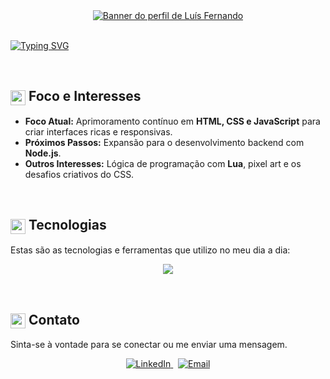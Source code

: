 <!-- 
  Perfil de Luís Fernando (suntzar)
  Versão 7.1: Animação de Título CORRIGIDA
-->

<div align="center" width="100%">
  <a href="">
    <img src="assets/tiles/tile-1.png" alt="Banner do perfil de Luís Fernando"/>
  </a>
</div>

<br>

<!-- TÍTULO ANIMADO -->
<a href="https://git.io/typing-svg"><img src="https://readme-typing-svg.demolab.com?font=Jersey+10&size=30&pause=1000&color=EAB308&center=true&vCenter=true&width=435&lines=Hello+World!;I'm+Lu%C3%ADs+Fernando;Or+L7+-+Suntzar;Desenvolvedor+Web;Focado+e+Criativo" alt="Typing SVG" /></a>
<!-- FIM DO TÍTULO ANIMADO -->

<br>

## <img src="https://api.iconify.design/tabler/target.svg?color=%23eab308" width="24" height="24" style="vertical-align:middle"/> Foco e Interesses

- **Foco Atual:** Aprimoramento contínuo em **HTML, CSS e JavaScript** para criar interfaces ricas e responsivas.
- **Próximos Passos:** Expansão para o desenvolvimento backend com **Node.js**.
- **Outros Interesses:** Lógica de programação com **Lua**, pixel art e os desafios criativos do CSS.

<br>

## <img src="https://api.iconify.design/tabler/code.svg?color=%23c53030" width="24" height="24" style="vertical-align:middle"/> Tecnologias

Estas são as tecnologias e ferramentas que utilizo no meu dia a dia:

<p align="center">
  <a href="https://skillicons.dev">
    <img src="https://skillicons.dev/icons?i=lua,js,py,html,css,nodejs,git,vscode&perline=8" />
  </a>
</p>

<br>

## <img src="https://api.iconify.design/tabler/mail.svg?color=%2384a053" width="24" height="24" style="vertical-align:middle"/> Contato

Sinta-se à vontade para se conectar ou me enviar uma mensagem.

<p align="center">
  <!-- Adicione aqui os links para suas redes sociais -->
  <a href="URL_DO_SEU_LINKEDIN" target="_blank">
    <img src="https://img.shields.io/badge/LinkedIn-0077B5?style=for-the-badge&logo=linkedin&logoColor=white" alt="LinkedIn"/>
  </a>
   
  <a href="mailto:SEU_EMAIL@exemplo.com" target="_blank">
    <img src="https://img.shields.io/badge/Email-D14836?style=for-the-badge&logo=gmail&logoColor=white" alt="Email"/>
  </a>
</p>
